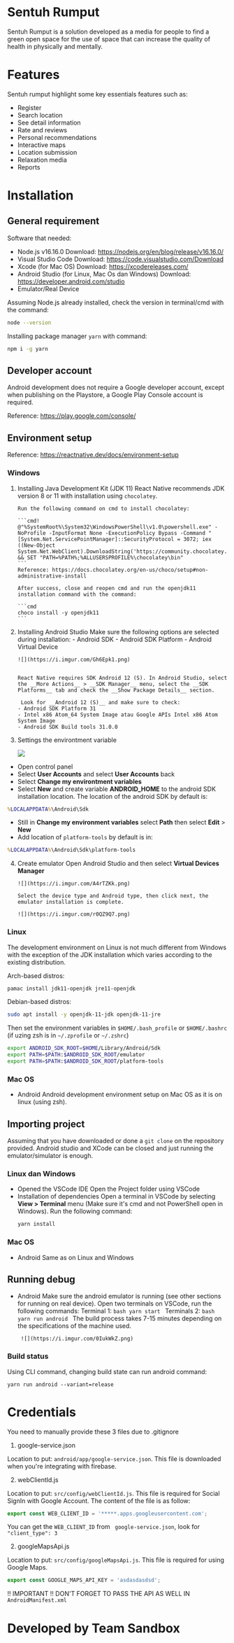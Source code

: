 # Sentuh Rumput

Sentuh Rumput is a solution developed as a media for people to find a green open space for the use of space that can increase the quality of health in physically and mentally.

# Features

Sentuh rumput highlight some key essentials features such as:

- Register
- Search location
- See detail information
- Rate and reviews
- Personal recommendations
- Interactive maps
- Location submission
- Relaxation media
- Reports

# Installation

## General requirement

Software that needed:

- Node.js v16.16.0
  Download: https://nodejs.org/en/blog/release/v16.16.0/
- Visual Studio Code
  Download: https://code.visualstudio.com/Download
- Xcode (for Mac OS)
  Download: https://xcodereleases.com/
- Android Studio (for Linux, Mac Os dan Windows)
  Download: https://developer.android.com/studio
- Emulator/Real Device

Assuming Node.js already installed, check the version in terminal/cmd with the command:

```bash
node --version
```

Installing package manager `yarn` with command:

```bash
npm i -g yarn
```

## Developer account

Android development does not require a Google developer account, except when publishing on the Playstore, a Google Play Console account is required.

Reference: https://play.google.com/console/

## Environment setup

Reference: https://reactnative.dev/docs/environment-setup

### Windows

1.  Installing Java Development Kit (JDK 11)
    React Native recommends JDK version 8 or 11 with installation using `chocolatey`.

        Run the following command on cmd to install chocolatey:

        ```cmd!
        @"%SystemRoot%\System32\WindowsPowerShell\v1.0\powershell.exe" -NoProfile -InputFormat None -ExecutionPolicy Bypass -Command "[System.Net.ServicePointManager]::SecurityProtocol = 3072; iex ((New-Object System.Net.WebClient).DownloadString('https://community.chocolatey.org/install.ps1'))" && SET "PATH=%PATH%;%ALLUSERSPROFILE%\chocolatey\bin"
        ```
        Reference: https://docs.chocolatey.org/en-us/choco/setup#non-administrative-install

        After success, close and reopen cmd and run the openjdk11 installation command with the command:

        ```cmd
        choco install -y openjdk11
        ```

2.  Installing Android Studio
    Make sure the following options are selected during installation: - Android SDK - Android SDK Platform - Android Virtual Device

        ![](https://i.imgur.com/Gh6Epk1.png)


        React Native requires SDK Android 12 (S). In Android Studio, select the __More Actions__ > __SDK Manager__ menu, select the __SDK Platforms__ tab and check the __Show Package Details__ section.

         Look for __Android 12 (S)__ and make sure to check:
        - Android SDK Platform 31
        - Intel x86 Atom_64 System Image atau Google APIs Intel x86 Atom System Image
        - Android SDK Build tools 31.0.0

3.  Settings the environtment variable

    ![](https://i.imgur.com/Hkeauy3.png)

- Open control panel
- Select **User Accounts** and select **User Accounts** back
- Select **Change my environtment variables**
- Select **New** and create variable **ANDROID_HOME** to the android SDK installation location. The location of the android SDK by default is:

```cmd
%LOCALAPPDATA%\Android\Sdk
```

- Still in **Change my environment variables** select **Path** then select **Edit** > **New**
- Add location of `platform-tools`
  by default is in:

```cmd
%LOCALAPPDATA%\Android\Sdk\platform-tools
```

4.  Create emulator
    Open Android Studio and then select **Virtual Devices Manager**

        ![](https://i.imgur.com/A4rTZKk.png)

        Select the device type and Android type, then click next, the emulator installation is complete.

        ![](https://i.imgur.com/r0QZ9Q7.png)

### Linux

The development environment on Linux is not much different from Windows with the exception of the JDK installation which varies according to the existing distribution.

Arch-based distros:

```bash
pamac install jdk11-openjdk jre11-openjdk
```

Debian-based distros:

```bash
sudo apt install -y openjdk-11-jdk openjdk-11-jre
```

Then set the environment variables in `$HOME/.bash_profile` or `$HOME/.bashrc` (if uzing zsh is in `~/.zprofile` or `~/.zshrc`)

```bash
export ANDROID_SDK_ROOT=$HOME/Library/Android/Sdk
export PATH=$PATH:$ANDROID_SDK_ROOT/emulator
export PATH=$PATH:$ANDROID_SDK_ROOT/platform-tools
```

### Mac OS

- Android
  Android development environment setup on Mac OS as it is on linux (using zsh).

## Importing project

Assuming that you have downloaded or done a `git clone` on the repository provided. Android studio and XCode can be closed and just running the emulator/simulator is enough.

### Linux dan Windows

- Opened the VSCode IDE
  Open the Project folder using VSCode
- Installation of dependencies
  Open a terminal in VSCode by selecting **View > Terminal** menu (Make sure it's cmd and not PowerShell open in Windows). Run the following command:
  ```bash
  yarn install
  ```

### Mac OS

- Android
  Same as on Linux and Windows

## Running debug

- Android
  Make sure the android emulator is running (see other sections for running on real device).
  Open two terminals on VSCode, run the following commands:
  Terminal 1:
  `bash
 yarn start
 `
  Terminals 2:
  `bash
 yarn run android
 `
  The build process takes 7-15 minutes depending on the specifications of the machine used.

       ![](https://i.imgur.com/0IukWkZ.png)

### Build status

Using CLI command, changing build state can run android command:

```
yarn run android --variant=release
```

# Credentials

You need to manually provide these 3 files due to .gitignore

1. google-service.json

Location to put: `android/app/google-service.json`. This file is downloaded when you're integrating with firebase.

2. webClientId.js

Location to put: `src/config/webClientId.js`. This file is required for Social SignIn with Google Account. The content of the file is as follow:

```js
export const WEB_CLIENT_ID = '*****.apps.googleusercontent.com';
```

You can get the `WEB_CLIENT_ID` from ` google-service.json`, look for `"client_type": 3`

2. googleMapsApi.js

Location to put: `src/config/googleMapsApi.js`. This file is required for using Google Maps.

```js
export const GOOGLE_MAPS_API_KEY = 'asdasdasdsd';
```

!! IMPORTANT !! DON'T FORGET TO PASS THE API AS WELL IN `AndroidManifest.xml`

# Developed by Team Sandbox
